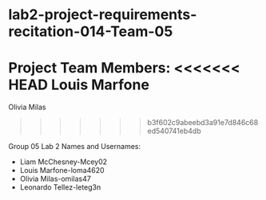 # lab2-project-requirements-recitation-014-Team-05
Project Team Members:
<<<<<<< HEAD
Louis Marfone
=======
Olivia Milas
>>>>>>> b3f602c9abeebd3a91e7d846c68ed540741eb4db

Group 05
Lab 2 Names and Usernames:
- Liam McChesney-Mcey02
- Louis Marfone-loma4620
- Olivia Milas-omilas47
- Leonardo Tellez-leteg3n
